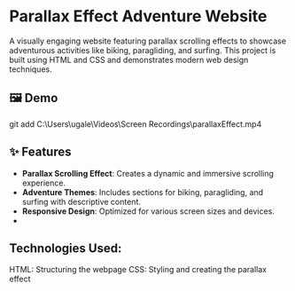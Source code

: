 # Parallax Effect Adventure Website

A visually engaging website featuring parallax scrolling effects to showcase adventurous activities like biking, paragliding, and surfing. This project is built using HTML and CSS and demonstrates modern web design techniques.

## 🖼️ Demo

git add C:\Users\ugale\Videos\Screen Recordings\parallaxEffect.mp4


## ✨ Features

- **Parallax Scrolling Effect**: Creates a dynamic and immersive scrolling experience.
- **Adventure Themes**: Includes sections for biking, paragliding, and surfing with descriptive content.
- **Responsive Design**: Optimized for various screen sizes and devices.
- 

## Technologies Used: 

HTML: Structuring the webpage
CSS: Styling and creating the parallax effect

